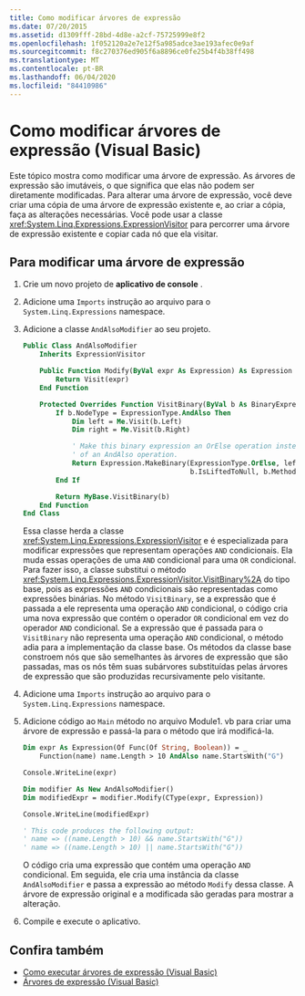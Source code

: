 ```yaml
---
title: Como modificar árvores de expressão
ms.date: 07/20/2015
ms.assetid: d1309fff-28bd-4d8e-a2cf-75725999e8f2
ms.openlocfilehash: 1f052120a2e7e12f5a985adce3ae193afec0e9af
ms.sourcegitcommit: f8c270376ed905f6a8896ce0fe25b4f4b38ff498
ms.translationtype: MT
ms.contentlocale: pt-BR
ms.lasthandoff: 06/04/2020
ms.locfileid: "84410986"
---
```

# <a name="how-to-modify-expression-trees-visual-basic"></a>Como modificar árvores de expressão (Visual Basic)

Este tópico mostra como modificar uma árvore de expressão. As árvores de expressão são imutáveis, o que significa que elas não podem ser diretamente modificadas. Para alterar uma árvore de expressão, você deve criar uma cópia de uma árvore de expressão existente e, ao criar a cópia, faça as alterações necessárias. Você pode usar a classe <xref:System.Linq.Expressions.ExpressionVisitor> para percorrer uma árvore de expressão existente e copiar cada nó que ela visitar.

## <a name="to-modify-an-expression-tree"></a>Para modificar uma árvore de expressão

1. Crie um novo projeto de **aplicativo de console** .

2. Adicione uma `Imports` instrução ao arquivo para o `System.Linq.Expressions` namespace.

3. Adicione a classe `AndAlsoModifier` ao seu projeto.

    ```vb
    Public Class AndAlsoModifier
        Inherits ExpressionVisitor

        Public Function Modify(ByVal expr As Expression) As Expression
            Return Visit(expr)
        End Function

        Protected Overrides Function VisitBinary(ByVal b As BinaryExpression) As Expression
            If b.NodeType = ExpressionType.AndAlso Then
                Dim left = Me.Visit(b.Left)
                Dim right = Me.Visit(b.Right)

                ' Make this binary expression an OrElse operation instead
                ' of an AndAlso operation.
                Return Expression.MakeBinary(ExpressionType.OrElse, left, right, _
                                             b.IsLiftedToNull, b.Method)
            End If

            Return MyBase.VisitBinary(b)
        End Function
    End Class
    ```

    Essa classe herda a classe <xref:System.Linq.Expressions.ExpressionVisitor> e é especializada para modificar expressões que representam operações `AND` condicionais. Ela muda essas operações de uma `AND` condicional para uma `OR` condicional. Para fazer isso, a classe substitui o método <xref:System.Linq.Expressions.ExpressionVisitor.VisitBinary%2A> do tipo base, pois as expressões `AND` condicionais são representadas como expressões binárias. No método `VisitBinary`, se a expressão que é passada a ele representa uma operação `AND` condicional, o código cria uma nova expressão que contém o operador `OR` condicional em vez do operador `AND` condicional. Se a expressão que é passada para o `VisitBinary` não representa uma operação `AND` condicional, o método adia para a implementação da classe base. Os métodos da classe base constroem nós que são semelhantes às árvores de expressão que são passadas, mas os nós têm suas subárvores substituídas pelas árvores de expressão que são produzidas recursivamente pelo visitante.

4. Adicione uma `Imports` instrução ao arquivo para o `System.Linq.Expressions` namespace.

5. Adicione código ao `Main` método no arquivo Module1. vb para criar uma árvore de expressão e passá-la para o método que irá modificá-la.

    ```vb
    Dim expr As Expression(Of Func(Of String, Boolean)) = _
        Function(name) name.Length > 10 AndAlso name.StartsWith("G")

    Console.WriteLine(expr)

    Dim modifier As New AndAlsoModifier()
    Dim modifiedExpr = modifier.Modify(CType(expr, Expression))

    Console.WriteLine(modifiedExpr)

    ' This code produces the following output:
    ' name => ((name.Length > 10) && name.StartsWith("G"))
    ' name => ((name.Length > 10) || name.StartsWith("G"))
    ```

    O código cria uma expressão que contém uma operação `AND` condicional. Em seguida, ele cria uma instância da classe `AndAlsoModifier` e passa a expressão ao método `Modify` dessa classe. A árvore de expressão original e a modificada são geradas para mostrar a alteração.

6. Compile e execute o aplicativo.

## <a name="see-also"></a>Confira também

- [Como executar árvores de expressão (Visual Basic)](how-to-execute-expression-trees.md)
- [Árvores de expressão (Visual Basic)](index.md)
